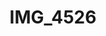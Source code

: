 ---
pid: '189'
layout: photos
title: IMG_4526
filename: IMG_4526.jpg
caption: 
previous_pid: '188'
next_pid: '190'
permalink: "/photos/189.html"
---